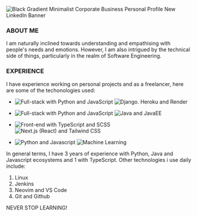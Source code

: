 
![Black Gradient Minimalist Corporate Business Personal Profile New LinkedIn Banner](https://github.com/Westy21/Westy21/assets/106932588/9208b6c9-c957-49be-8a99-e9a6fdb4f273)

<h3>ABOUT ME</h3>

I am naturally inclined towards understanding and empathising with people's needs and emotions. However, I am also intrigued by the technical side of things, particularly in the realm of Software Engineering.

<h3>EXPERIENCE</h3>

I have experience working on personal projects and as a freelancer, here are some of the techonologies used:
- <img src="https://img.shields.io/badge/Python -Full--stack-white?labelColor=black" alt="Full-stack with Python and JavaScript"> <img src="https://img.shields.io/badge/-Django -- Heroku -- Render-grey" alt="Django. Heroku and Render">

- <img src="https://img.shields.io/badge/Java (Core,Servelet,JSP) | JavaEE-Full--stack-white?labelColor=" alt="Full-stack with Python and JavaScript"> <img src="https://img.shields.io/badge/mySQL -- Docker-grey" alt="Java and JavaEE">

- <img src="https://img.shields.io/badge/T ypeScript   |  S C  S S-Front--end-white?labelColor=black" alt="Front-end with TypeScript and SCSS"> <img src="https://img.shields.io/badge/-Next.js (React) -- Tailwind CSS-grey" alt="Next.js (React) and Tailwind CSS">

- <img src="https://img.shields.io/badge/Python | Javascript--white?labelColor=black" alt="Python and Javascript"> <img src="https://img.shields.io/badge/Machine Learning -grey" alt="Machine Learning">

In general terms, I have 3 years of experience with Python, Java and Javascript ecosystems and 1 with TypeScript. Other technologies i use daily include:
1. Linux
2. Jenkins
3. Neovim and VS Code
4. Git and Github

NEVER STOP LEARNING!

